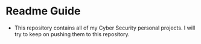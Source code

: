 # Readme Guide

- This repository contains all of my Cyber Security personal projects. I will try to keep on pushing them to this repository.
